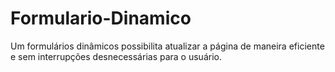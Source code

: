 # Formulario-Dinamico
Um formulários dinâmicos possibilita atualizar a página de maneira eficiente e sem interrupções desnecessárias para o usuário.
